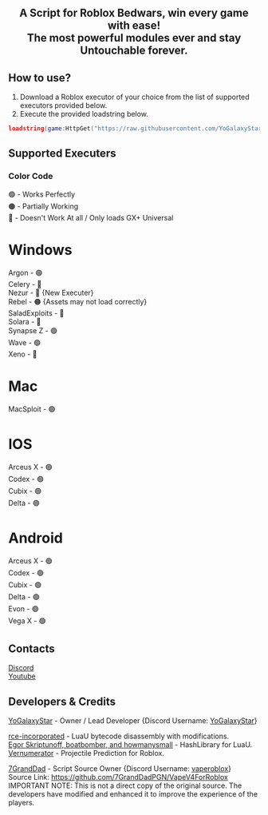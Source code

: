 <h2 align="center">
    A Script for Roblox Bedwars, win every game with ease!
    <br/>
    The most powerful modules ever and stay Untouchable forever.
  </h2>

## How to use?
1. Download a Roblox executor of your choice from the list of supported executors provided below.
2. Execute the provided loadstring below.
```lua
loadstring(game:HttpGet("https://raw.githubusercontent.com/YoGalaxyStar/GXLoader/main/NewMainScript.lua", true))()
```

## Supported Executers
### Color Code
🟢 - Works Perfectly
<br/>
🟠 - Partially Working
<br/>
🔴 - Doesn't Work At all / Only loads GX+ Universal
# Windows
Argon - 🟢
<br/>
Celery - 🔴
<br/>
Nezur - 🔴 {New Executer}
<br/>
Rebel - 🟠 {Assets may not load correctly}
<br/>
SaladExploits - 🔴
<br/>
Solara - 🔴
<br/>
Synapse Z - 🟢
<br/>
Wave - 🟢
<br/>
Xeno - 🔴
# Mac
MacSploit - 🟢
# IOS
Arceus X - 🟢
<br/>
Codex - 🟢
<br/>
Cubix - 🟢
<br/>
Delta - 🟢
# Android
Arceus X - 🟢
<br/>
Codex - 🟢
<br/>
Cubix - 🟢
<br/>
Delta - 🟢
<br/>
Evon - 🟢
<br/>
Vega X - 🟢

## Contacts
[Discord](https://discord.gg/3bSpSNTPsr)
<br/>
[Youtube](https://youtube.com/@YoGalaxyStar)

## Developers & Credits
[YoGalaxyStar](https://github.com/YoGalaxyStar) - Owner / Lead Developer {Discord Username: [YoGalaxyStar](https://discord.com/users/1284641374787866666)}
<br/>

[rce-incorporated](https://github.com/rce-incorporated/Fiu) - LuaU bytecode disassembly with modifications.
<br/>
[Egor Skriptunoff, boatbomber, and howmanysmall](https://devforum.roblox.com/t/open-source-hashlib/416732/1) - HashLibrary for LuaU.
<br/>
[Vernumerator](https://devforum.roblox.com/t/predict-projectile-ballistics-including-gravity-and-motion/1842434) - Projectile Prediction for Roblox.
<br/>

[7GrandDad](https://github.com/7GrandDadPGN) - Script Source Owner {Discord Username: [vaperoblox](https://discord.com/users/1125789044249460786)}
<br/>
Source Link: https://github.com/7GrandDadPGN/VapeV4ForRoblox
<br/>
IMPORTANT NOTE: This is not a direct copy of the original source. The developers have modified and enhanced it to improve the experience of the players.

